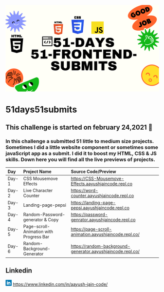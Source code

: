 <img src="./banner.png">

# 51days51submits

 ## This challenge is started on february 24,2021 📅
 ### In this challenge a submitted 51 little to medium size projects. Sometimes I did a little website component or sometimes some javaScript app as a submit. I did it to boost my HTML, CSS & JS skills. Down here you will find all the live previews of projects. 

| Day   | Project Name    | Source Code/Preview |
| :---  | :------------- | :------------------ |  
| Day-1 | CSS Mousemove Effects  | https://CSS-Mousemove-Effects.aayushjaincode.repl.co|
| Day-2 | Live Character Counter  | https://word-counter.aayushjaincode.repl.co |
| Day-3 | Landing-page-pepsi | https://landing-page-pepsi.aayushjaincode.repl.co |
| Day-4 | Random-Password-generator & Copy | https://password-genrator.aayushjaincode.repl.co |
| Day-5 | Page-scroll-Animation with Progress Bar | https://page-scroll-animation.aayushjaincode.repl.co/|
| Day-6 | Random-Background-Generator | https://random-background-generator.aayushjaincode.repl.co/ |

## Linkedin
<img src="./linkedin.png" width=20px>    https://www.linkedin.com/in/aayush-jain-code/
